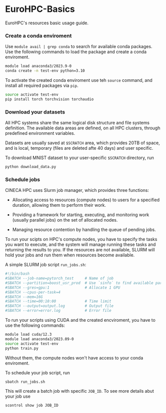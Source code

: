 # EuroHPC-Basics
EuroHPC's resources basic usage guide.


### Create a conda enviroment
Use `module avail | grep conda` to search for available conda packages. Use the following commands to load the package and create a conda enviroment.

```bash
module load anaconda3/2023.9-0
conda create -n test-env python=3.10
```
To activate the created conda enviroment use teh `source` command, and install all required packages via `pip`.

```bash
source activate test-env
pip install torch torchvision torchaudio
```

### Download your datasets
All HPC systems share the same logical disk structure and file systems definition. The available data areas are defined, on all HPC clusters,  through predefined environment variables. 

Datasets are usually saved at `$SCRATCH` area, which provides 20TB of space, and is local, temporary (files are deleted afte 40 days) and user specific. 

To download MNIST dataset to your user-specific `$SCRATCH` directory, run
```bash
python download_data.py
```

### Schedule jobs
CINECA HPC uses Slurm job manager, which provides three functions:
 - Allocating access to resources (compute nodes) to users for a specified duration, allowing them to perform their work.

- Providing a framework for starting, executing, and monitoring work (usually parallel jobs) on the set of allocated nodes.

- Managing resource contention by handling the queue of pending jobs.

To run your scipts on HPC's compute nodes, you have to specify the tasks you want to execute, and the system will manage running these tasks and returning the results to you. If the resources are not available, SLURM will hold your jobs and run them when resources become available.

A simple SLURM job script `run_jobs.sh`:
```bash
#!/bin/bash
#SBATCH --job-name=pytorch_test     # Name of job
#SBATCH --partition=boost_usr_prod  # Use `sinfo` to find available partitions
#SBATCH --gres=gpu:1                # Allocate 1 GPU
#SBATCH --cpus-per-task=4
#SBATCH --mem=16G
#SBATCH --time=00:10:00             # Time limit
#SBATCH --output=output.log         # Output file
#SBATCH --error=error.log           # Error file
```

To run your scripts using CUDA and the created encviroment, you have to use the following commands:
```bash
module load cuda/12.3
module load anaconda3/2023.09-0
source activate test-env
python train.py
```
Without them, the compute nodes won't have access to your conda enviroment.

To schedule your job script, run
```bash 
sbatch run_jobs.sh
```
This will create a batch job with specific `JOB_ID`.
To see more details abut your job use
```bash
scontrol show job JOB_ID
```


